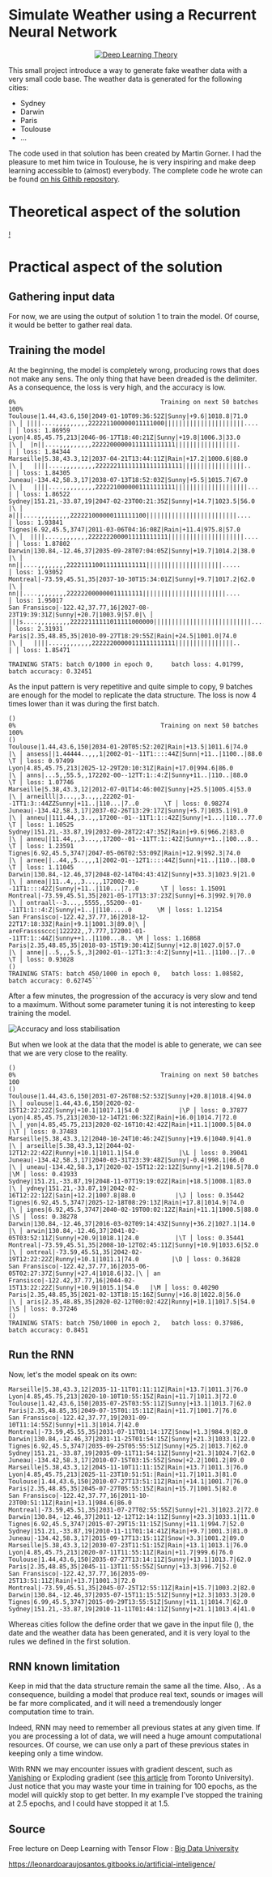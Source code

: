 # Simulate Weather using a Recurrent Neural Network 

<div>
  <div align="center">
    <a href="https://leonardoaraujosantos.gitbooks.io/artificial-inteligence/">
      <img src="https://leonardoaraujosantos.gitbooks.io/artificial-inteligence/content/image_folder_6/recurrent.jpg" alt="Deep Learning Theory" />
    </a>
  </div>
<div>

This small project introduce a way to generate fake weather data with a very small code base. 
The weather data is generated for the following cities:
- Sydney
- Darwin
- Paris
- Toulouse
- ...


The code used in that solution has been created by Martin Gorner. I had the pleasure to met him 
twice in Toulouse, he is very inspiring and make deep learning accessible to (almost) everybody.
The complete code he wrote can be found
[on his Githib repository](https://github.com/martin-gorner/tensorflow-rnn-shakespeare).

# Theoretical aspect of the solution

[!](../resources/RNN.BDU.dataflow.png)

# Practical aspect of the solution

## Gathering input data

For now, we are using the output of solution 1 to train the model. Of course, it would be better to gather real data.

## Training the model

At the beginning, the model is completely wrong, producing rows that does not make any sens.
The only thing that have been dreaded is the delimiter. As a consequence, the loss is very high, and the accuracy is low.

```
0%                                        Training on next 50 batches                                        100%
Toulouse|1.44,43.6,150|2049-01-10T09:36:52Z|Sunny|+9.6|1018.8|71.0         |\ │ ||||....,,,,,,,,,222221100000011111000||||||||||||||||||||||....         | │ loss: 1.86959
Lyon|4.85,45.75,213|2046-06-17T18:40:21Z|Sunny|+19.8|1006.3|33.0           |\ │  |n||....,,,,,,,,,22222000000111111111111|||||||||||||||||.              | │ loss: 1.84344
Marseille|5.38,43.3,12|2037-04-21T13:44:11Z|Rain|+17.2|1000.6|88.0         |\ │   ||||....,,,,,,,,,222222111111111111111111|||||||||||||||||..           | │ loss: 1.84305
Juneau|-134.42,58.3,17|2038-07-13T18:52:03Z|Sunny|+5.5|1015.7|67.0         |\ │   ||||....,,,,,,,,,2222210000001111111111||||||||||||||||||||...         | │ loss: 1.86522
Sydney|151.21,-33.87,19|2047-02-23T00:21:35Z|Sunny|+14.7|1023.5|56.0       |\ │ a|||....,,,,,,,,,222221000000111111100|||||||||||||||||||||||||....        │ loss: 1.93841
Tignes|6.92,45.5,3747|2011-03-06T04:16:08Z|Rain|+11.4|975.8|57.0           |\ │  ||||....,,,,,,,,2222222000011111111111|||||||||||||||||||||....         | │ loss: 1.87802
Darwin|130.84,-12.46,37|2035-09-28T07:04:05Z|Sunny|+19.7|1014.2|38.0       |\ │   nn||....,,,,,,,,2222111100111111111111|||||||||||||||||||||.....         │ loss: 1.93052
Montreal|-73.59,45.51,35|2037-10-30T15:34:01Z|Sunny|+9.7|1017.2|62.0       |\ │   nn||....,,,,,,,,222222000000011111111|||||||||||||||||||||||....         │ loss: 1.95017
San Fransisco|-122.42,37.77,16|2027-08-23T19:39:31Z|Sunny|+20.7|1003.9|57.0|\ │  |||s....,,,,,,,,,22222111111011111000000|||||||||||||||||||||||||||....   │ loss: 2.31931
Paris|2.35,48.85,35|2010-09-27T18:29:55Z|Rain|+24.5|1001.0|74.0            |\ │   ||||....,,,,,,,,22222200000111111111111||||||||||||||||..              | │ loss: 1.85471

TRAINING STATS: batch 0/1000 in epoch 0,     batch loss: 4.01799, batch accuracy: 0.32451
```

As the input pattern is very repetitive and quite simple to copy, 9 batches are enough
for the model to replicate the data structure. The loss is now 4 times lower than it was during the first batch.
```
()
0%                                        Training on next 50 batches                                        100%
()
Toulouse|1.44,43.6,150|2034-01-20T05:52:20Z|Rain|+13.5|1011.6|74.0      |\ │ ansess||1.44444..,,,1|2002-01--11T1::::44Z|Sunn|+11..|1100..|88.0       \T │ loss: 0.97499
Lyon|4.85,45.75,213|2025-12-29T20:10:31Z|Rain|+17.0|994.6|86.0           |\ │ anns|...5,,55.5,,172202-00--12TT:1::4:Z|Sunny+11..|110..|88.0            \T │ loss: 1.07746
Marseille|5.38,43.3,12|2012-07-01T14:46:00Z|Sunny|+25.5|1005.4|53.0      |\ │ arneilll|3...,,3..,,,22202-01--1TT1:3::44ZZSunny|+11..|110...|7..0       \T │ loss: 0.98274
Juneau|-134.42,58.3,17|2037-02-26T13:29:17Z|Sunny|+5.7|1035.1|91.0       |\ │ anneu||111.44,,3..,,17200--01--11T1:1::42Z|Sunny|+1...|110...77.0        \T │ loss: 1.10525
Sydney|151.21,-33.87,19|2032-09-28T22:47:35Z|Rain|+9.6|966.2|83.0        |\ │ anneu||11.44,,,3...,,17200--01--11TT:1::42Z|Sunny++1..|100...8..         \T │ loss: 1.23591
Tignes|6.92,45.5,3747|2047-05-06T02:53:09Z|Rain|+12.9|992.3|74.0         |\ │ arnee||..44,,5..,,,1|2002-01--12T1::::44Z|Sunn|+11..|110..|88.0          \T │ loss: 1.11045
Darwin|130.84,-12.46,37|2048-02-14T04:43:41Z|Sunny|+33.3|1023.9|21.0     |\ │ annea||11..4,,,3...,,172002-01--11T1::::42Z|Sunny|+11..|110...|7..0      \T │ loss: 1.15091
Montreal|-73.59,45.51,35|2021-05-17T13:37:23Z|Sunny|+6.3|992.9|70.0      |\ │ ontraall--3...,,5555,,55200--01--11T1:1::4:Z|Sunny|+1..||110.....0       \M │ loss: 1.12154
San Fransisco|-122.42,37.77,16|2018-12-22T17:18:33Z|Rain|+9.1|1001.3|89.0|\ │ areFrassssccc|122222,,7.777,172001-01--11TT:1::44Z|Sunny++1..|1100...8.. \M │ loss: 1.16868
Paris|2.35,48.85,35|2018-03-15T19:30:41Z|Sunny|+12.8|1027.0|57.0         |\ │ anne||..5,,,5.5,,3|2002-01--12T1:3::4:Z|Sunny|+11..|1100..|7..0          \T │ loss: 0.93028
()
TRAINING STATS: batch 450/1000 in epoch 0,   batch loss: 1.08582, batch accuracy: 0.62745```
```


After a few minutes, the progression of the accuracy is very slow and tend to a maximum.
Without some parameter tuning it is not interesting to keep training the model. 


![](resources/Tensorboard_RNN.jpg "Accuracy and loss stabilisation")


But when we look at the data that the model is able to generate, we can see that we are very close to the reality.

```
()
0%                                        Training on next 50 batches                                        100
()
Toulouse|1.44,43.6,150|2031-07-26T08:52:53Z|Sunny|+20.8|1018.4|94.0       |\ │ oulouse|1.44,43.6,150|2020-02-15T12:22:22Z|Sunny|+10.1|1017.1|54.0           |\P │ loss: 0.37877
Lyon|4.85,45.75,213|2030-12-14T21:06:32Z|Rain|+16.0|1014.7|72.0            |\ │ yon|4.85,45.75,213|2020-02-16T10:42:42Z|Rain|+11.1|1000.5|84.0               |\T │ loss: 0.37483
Marseille|5.38,43.3,12|2040-10-24T10:46:24Z|Sunny|+19.6|1040.9|41.0        |\ │ arseille|5.38,43.3,12|2044-02-12T12:22:42Z|Runny|+10.1|1011.1|54.0           |\L │ loss: 0.39041
Juneau|-134.42,58.3,17|2040-03-31T23:39:48Z|Sunny|-0.4|998.1|66.0          |\ │ uneau|-134.42,58.3,17|2020-02-15T12:22:12Z|Sunny|+1.2|198.5|78.0             |\M │ loss: 0.41933
Sydney|151.21,-33.87,19|2048-11-07T19:19:02Z|Rain|+18.5|1008.1|83.0        |\ │ ydney|151.21,-33.87,19|2042-02-16T12:22:12Z|Sain|+12.2|1007.8|88.0           |\J │ loss: 0.35442
Tignes|6.92,45.5,3747|2025-12-18T08:29:13Z|Rain|+17.8|1014.9|74.0          |\ │ ignes|6.92,45.5,3747|2040-02-19T00:02:12Z|Rain|+11.1|1000.5|88.0             |\S │ loss: 0.38278
Darwin|130.84,-12.46,37|2016-03-02T09:14:43Z|Sunny|+36.2|1027.1|14.0       |\ │ arwin|130.84,-12.46,37|2041-02-05T03:52:11Z|Sunny|+20.9|1018.1|24.0          |\T │ loss: 0.35441
Montreal|-73.59,45.51,35|2008-10-12T02:45:11Z|Sunny|+10.9|1033.6|52.0      |\ │ ontreal|-73.59,45.51,35|2042-02-19T12:22:22Z|Runny|+10.1|1011.1|74.0         |\D │ loss: 0.36828
San Fransisco|-122.42,37.77,16|2035-06-05T02:27:37Z|Sunny|+27.4|1018.6|32.|\ │ an Fransisco|-122.42,37.77,16|2044-02-15T13:22:22Z|Sunny|+10.9|1015.1|54.0   |\M │ loss: 0.40290
Paris|2.35,48.85,35|2021-02-13T18:15:16Z|Sunny|+16.8|1022.8|56.0           |\ │ aris|2.35,48.85,35|2020-02-12T00:02:42Z|Runny|+10.1|1017.5|54.0              |\S │ loss: 0.37246
()
TRAINING STATS: batch 750/1000 in epoch 2,   batch loss: 0.37986, batch accuracy: 0.8451
```

## Run the RNN

Now, let's the model speak on its own:

```
Marseille|5.38,43.3,12|2035-11-11T01:11:11Z|Rain|+13.7|1011.3|76.0                                 
Lyon|4.85,45.75,213|2020-10-10T10:55:15Z|Rain|+11.7|1011.3|72.0                             
Toulouse|1.42,43.6,150|2035-07-25T03:55:11Z|Sunny|+13.1|1013.7|62.0                                 
Paris|2.35,48.85,35|2049-07-15T01:15:11Z|Rain|+11.7|1001.7|76.0                                     
San Fransisco|-122.42,37.77,19|2031-09-10T11:14:55Z|Sunny|+11.3|1014.7|42.0                         
Montreal|-73.59,45.55,35|2031-07-11T01:14:17Z|Snow|+1.3|984.9|82.0                                  
Darwin|130.84,-12.46,37|2031-11-25T01:54:15Z|Sunny|+21.3|1033.1|22.0                                
Tignes|6.92,45.5,3747|2035-09-25T05:55:51Z|Sunny|+25.2|1013.7|62.0                                  
Sydney|151.21,-33.87,19|2035-09-11T11:54:11Z|Sunny|+21.3|1024.7|62.0                                
Juneau|-134.42,58.3,17|2010-07-15T03:15:55Z|Snow|+2.2|1001.2|89.0                                   
Marseille|5.38,43.3,12|2045-11-10T11:11:15Z|Rain|+13.7|1011.3|76.0                                  
Lyon|4.85,45.75,213|2025-11-23T10:51:51:|Rain|+11.7|1011.3|81.0                                     
Toulouse|1.44,43.6,150|2010-07-27T13:51:11Z|Rain|+14.1|1001.7|76.0                                  
Paris|2.35,48.85,35|2045-07-27T05:55:15Z|Rain|+15.7|1001.5|82.0                                     
San Fransisco|-122.42,37.77,16|2011-10-23T00:51:11Z|Rain|+13.1|984.6|86.0                           
Montreal|-73.59,45.51,35|2031-07-27T02:55:55Z|Sunny|+21.3|1023.2|72.0                               
Darwin|130.84,-12.46,37|2011-12-12T12:14:11Z|Sunny|+23.3|1033.1|11.0                                
Tignes|6.92,45.5,3747|2015-07-29T15:11:15Z|Sunny|+11.1|994.7|52.0                                   
Sydney|151.21,-33.87,19|2010-11-11T01:14:41Z|Rain|+9.7|1001.3|81.0                                  
Juneau|-134.42,58.3,17|2015-09-17T13:15:11Z|Snow|+3.3|1001.2|89.0                                   
Marseille|5.38,43.3,12|2030-07-23T11:51:15Z|Rain|+13.1|1013.1|76.0                                  
Lyon|4.85,45.75,213|2020-07-11T11:55:11Z|Rain|+11.7|999.6|76.0                                      
Toulouse|1.44,43.6,150|2035-07-27T13:14:11Z|Sunny|+13.1|1013.7|62.0                                
Paris|2.35,48.85,35|2045-11-13T11:55:55Z|Sunny|+13.3|996.7|52.0                              
San Fransisco|-122.42,37.77,16|2035-09-25T13:51:11Z|Rain|+13.7|1001.3|72.0                    
Montreal|-73.59,45.51,35|2045-07-25T12:55:11Z|Rain|+15.7|1003.2|82.0                           
Darwin|130.84,-12.46,37|2035-07-15T11:15:51Z|Sunny|+12.3|1033.3|20.0                             
Tignes|6.99,45.5,3747|2015-09-29T13:55:51Z|Sunny|+11.1|1014.7|62.0                                  
Sydney|151.21,-33.87,19|2010-11-11T01:44:11Z|Sunny|+21.1|1013.4|41.0     
```

Whereas cities follow the define order that we gave in the input file (), the date and the weather data
has been generated, and it is very loyal to the rules we defined in the first solution.

## RNN known limitation

Keep in mid that the data structure remain the same all the time. Also, . As a consequence, building a model that 
produce real text, sounds or images will be far more complicated, and it will need a tremendously longer computation
time to train.

Indeed, RNN may need to remember all previous states at any given time. If you are processing a lot of data, we will
need a huge amount computational resources. Of course, we can use only a part of these previous states in keeping only a
 time window.

With RNN we may encounter issues with gradient descent, such as
[Vanishing](https://en.wikipedia.org/wiki/Vanishing_gradient_problem) or
Exploding gradient (see [this article](http://www.cs.toronto.edu/~rgrosse/courses/csc321_2017/readings/L15%20Exploding%20and%20Vanishing%20Gradients.pdf)
from Toronto University). Just notice that you may waste your time in training for 100 epochs, as the model will quickly
 stop to get better. In my example I've stopped the training at 2.5 epochs, and I could have stopped it at 1.5.

## Source

Free lecture on Deep Learning with Tensor Flow : [Big Data University](https://cognitiveclass.ai/courses/deep-learning-tensorflow/)

https://leonardoaraujosantos.gitbooks.io/artificial-inteligence/